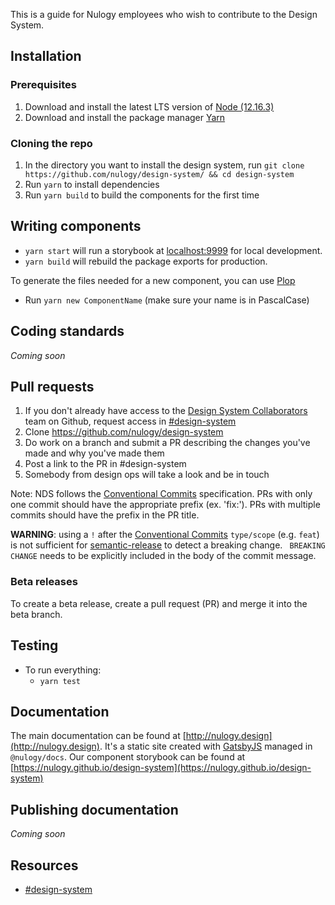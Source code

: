 This is a guide for Nulogy employees who wish to contribute to the Design System.

## Installation

### Prerequisites

1. Download and install the latest LTS version of [Node (12.16.3)](https://nodejs.org/en/)
2. Download and install the package manager [Yarn](https://yarnpkg.com/en/docs/install#mac-stable)

### Cloning the repo

1. In the directory you want to install the design system, run `git clone https://github.com/nulogy/design-system/ && cd design-system`
2. Run `yarn` to install dependencies
3. Run `yarn build` to build the components for the first time

## Writing components

- `yarn start` will run a storybook at [localhost:9999](localhost:9999) for local development.
- `yarn build` will rebuild the package exports for production.

To generate the files needed for a new component, you can use [Plop](https://plopjs.com/)

- Run `yarn new ComponentName` (make sure your name is in PascalCase)

## Coding standards

_Coming soon_

## Pull requests

1. If you don't already have access to the [Design System Collaborators](https://github.com/orgs/nulogy/teams/design-system-collaborators/members) team on Github, request access in [#design-system](https://slack.com/app_redirect?channel=design-system)
2. Clone https://github.com/nulogy/design-system
3. Do work on a branch and submit a PR describing the changes you've made and why you've made them
4. Post a link to the PR in #design-system
5. Somebody from design ops will take a look and be in touch

Note: NDS follows the [Conventional Commits](https://www.conventionalcommits.org) specification. PRs with only one commit should have the appropriate prefix (ex. 'fix:'). PRs with multiple commits should have the prefix in the PR title.

**WARNING**: using a `!` after the [Conventional Commits](https://www.conventionalcommits.org) `type/scope` (e.g. `feat`) is not sufficient for [semantic-release](https://semantic-release.gitbook.io/semantic-release/recipes/release-workflow/maintenance-releases#releasing-a-breaking-change) to detect a breaking change. ` BREAKING CHANGE` needs to be explicitly included in the body of the commit message.

### Beta releases
To create a beta release, create a pull request (PR) and merge it into the beta branch.

## Testing

- To run everything:
  - `yarn test`

## Documentation

The main documentation can be found at [http://nulogy.design](http://nulogy.design). It's a static site created with [GatsbyJS](https://gatsbyjs.org) managed in `@nulogy/docs`.
Our component storybook can be found at [https://nulogy.github.io/design-system](https://nulogy.github.io/design-system)

## Publishing documentation

_Coming soon_

## Resources

- [#design-system](slack://channel?team=T024N2KKA&id=CBAFQ4X7X)
